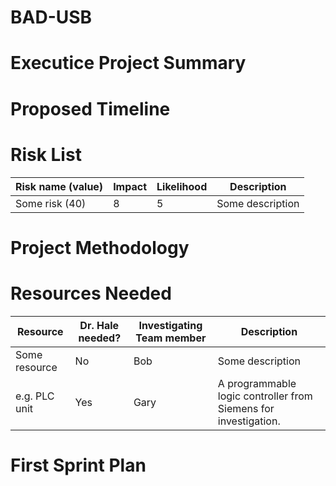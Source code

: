 # BAD-USB

# Executice Project Summary

# Proposed Timeline

# Risk List

|Risk name (value)  | Impact     | Likelihood | Description |
|-------------------|------------|------------|-------------|
|Some risk (40) | 8 | 5 | Some description  |

# Project Methodology

# Resources Needed

|Resource  | Dr. Hale needed? | Investigating Team member | Description |
|-------------------|---------|---------------------------|-------------|
|Some resource| No | Bob | Some description  |
|e.g. PLC unit | Yes | Gary | A programmable logic controller from Siemens for investigation.|

# First Sprint Plan

